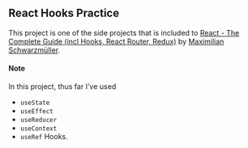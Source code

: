 ## React Hooks Practice

This project is one of the side projects that is included to [React - The Complete Guide (incl Hooks, React Router, Redux)](https://www.udemy.com/course/react-the-complete-guide-incl-redux/) by [Maximilian Schwarzmüller](https://twitter.com/maxedapps?ref_src=twsrc%5Egoogle%7Ctwcamp%5Eserp%7Ctwgr%5Eauthor).

#### Note

In this project, thus far I've used

- `useState`
- `useEffect`
- `useReducer`
- `useContext`
- `useRef` Hooks.
